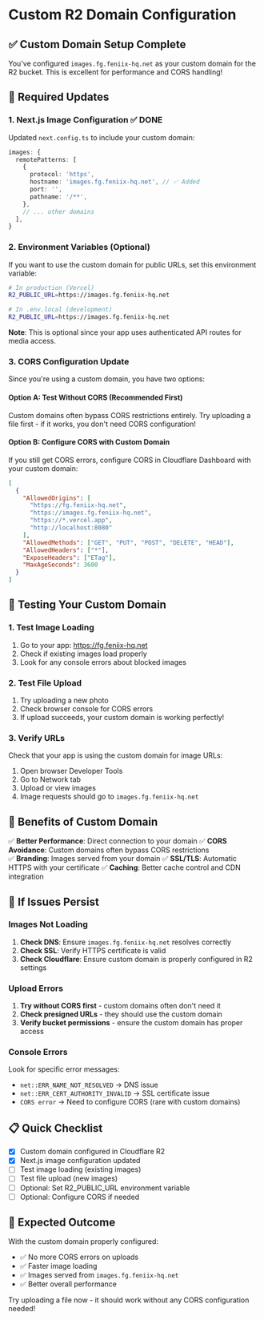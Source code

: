 # Custom R2 Domain Configuration

## ✅ Custom Domain Setup Complete

You've configured `images.fg.feniix-hq.net` as your custom domain for the R2 bucket. This is excellent for performance and CORS handling!

## 🔧 Required Updates

### 1. Next.js Image Configuration ✅ DONE

Updated `next.config.ts` to include your custom domain:

```typescript
images: {
  remotePatterns: [
    {
      protocol: 'https',
      hostname: 'images.fg.feniix-hq.net', // ✅ Added
      port: '',
      pathname: '/**',
    },
    // ... other domains
  ],
}
```

### 2. Environment Variables (Optional)

If you want to use the custom domain for public URLs, set this environment variable:

```bash
# In production (Vercel)
R2_PUBLIC_URL=https://images.fg.feniix-hq.net

# In .env.local (development)
R2_PUBLIC_URL=https://images.fg.feniix-hq.net
```

**Note**: This is optional since your app uses authenticated API routes for media access.

### 3. CORS Configuration Update

Since you're using a custom domain, you have two options:

#### Option A: Test Without CORS (Recommended First)
Custom domains often bypass CORS restrictions entirely. Try uploading a file first - if it works, you don't need CORS configuration!

#### Option B: Configure CORS with Custom Domain
If you still get CORS errors, configure CORS in Cloudflare Dashboard with your custom domain:

```json
[
  {
    "AllowedOrigins": [
      "https://fg.feniix-hq.net",
      "https://images.fg.feniix-hq.net",
      "https://*.vercel.app",
      "http://localhost:8080"
    ],
    "AllowedMethods": ["GET", "PUT", "POST", "DELETE", "HEAD"],
    "AllowedHeaders": ["*"],
    "ExposeHeaders": ["ETag"],
    "MaxAgeSeconds": 3600
  }
]
```

## 🧪 Testing Your Custom Domain

### 1. Test Image Loading
1. Go to your app: https://fg.feniix-hq.net
2. Check if existing images load properly
3. Look for any console errors about blocked images

### 2. Test File Upload
1. Try uploading a new photo
2. Check browser console for CORS errors
3. If upload succeeds, your custom domain is working perfectly!

### 3. Verify URLs
Check that your app is using the custom domain for image URLs:
1. Open browser Developer Tools
2. Go to Network tab
3. Upload or view images
4. Image requests should go to `images.fg.feniix-hq.net`

## 🎯 Benefits of Custom Domain

✅ **Better Performance**: Direct connection to your domain
✅ **CORS Avoidance**: Custom domains often bypass CORS restrictions  
✅ **Branding**: Images served from your domain
✅ **SSL/TLS**: Automatic HTTPS with your certificate
✅ **Caching**: Better cache control and CDN integration

## 🚨 If Issues Persist

### Images Not Loading
1. **Check DNS**: Ensure `images.fg.feniix-hq.net` resolves correctly
2. **Check SSL**: Verify HTTPS certificate is valid
3. **Check Cloudflare**: Ensure custom domain is properly configured in R2 settings

### Upload Errors
1. **Try without CORS first** - custom domains often don't need it
2. **Check presigned URLs** - they should use the custom domain
3. **Verify bucket permissions** - ensure the custom domain has proper access

### Console Errors
Look for specific error messages:
- `net::ERR_NAME_NOT_RESOLVED` → DNS issue
- `net::ERR_CERT_AUTHORITY_INVALID` → SSL certificate issue  
- `CORS error` → Need to configure CORS (rare with custom domains)

## 📋 Quick Checklist

- [x] Custom domain configured in Cloudflare R2
- [x] Next.js image configuration updated
- [ ] Test image loading (existing images)
- [ ] Test file upload (new images)
- [ ] Optional: Set R2_PUBLIC_URL environment variable
- [ ] Optional: Configure CORS if needed

## 🎉 Expected Outcome

With the custom domain properly configured:
- ✅ No more CORS errors on uploads
- ✅ Faster image loading
- ✅ Images served from `images.fg.feniix-hq.net`
- ✅ Better overall performance

Try uploading a file now - it should work without any CORS configuration needed! 